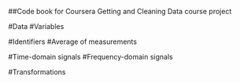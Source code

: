 ##Code book for Coursera Getting and Cleaning Data course project

#Data
#Variables 

#Identifiers
#Average of measurements

#Time-domain signals
#Frequency-domain signals

#Transformations 
